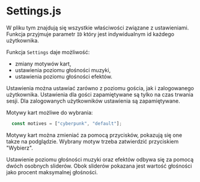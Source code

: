 # Settings.js

W pliku tym znajdują się wszystkie właściwości związane z ustawieniami. Funkcja przyjmuje parametr `ID` który jest indywidualnym id każdego użytkownika.

Funkcja `Settings` daje możliwość:
- zmiany motywów kart,
- ustawienia poziomu głośności muzyki,
- ustawienia poziomu głośności efektów.

Ustawienia można ustawiać zarówno z poziomu gościa, jak i zalogowanego użytkownika. Ustawienia dla gości zapamiętywane są tylko na czas trwania sesji. Dla zalogowanych użytkowników ustawienia są zapamiętywane.

Motywy kart możliwe do wybrania:
```js
  const motives = ["cyberpunk", "default"];
```

Motywy kart można zmieniać za pomocą przycisków, pokazują się one takze na podglądzie. Wybrany motyw trzeba zatwierdzić przyciskiem "Wybierz".

Ustawienie poziomu głośności muzyki oraz efektów odbywa się za pomocą dwóch osobnych sliderów. Obok sliderów pokazana jest wartość głośności jako procent maksymalnej głośności.